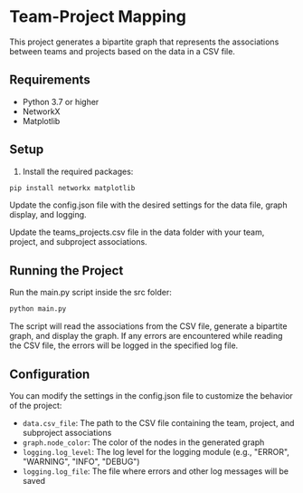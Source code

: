 # Team-Project Mapping

This project generates a bipartite graph that represents the associations between teams and projects based on the data in a CSV file.

## Requirements

- Python 3.7 or higher
- NetworkX
- Matplotlib

## Setup

1. Install the required packages:

```bash
pip install networkx matplotlib
```

Update the config.json file with the desired settings for the data file, graph display, and logging.

Update the teams_projects.csv file in the data folder with your team, project, and subproject associations.

## Running the Project

Run the main.py script inside the src folder:

```bash
python main.py
```

The script will read the associations from the CSV file, generate a bipartite graph, and display the graph. If any errors are encountered while reading the CSV file, the errors will be logged in the specified log file.

## Configuration

You can modify the settings in the config.json file to customize the behavior of the project:

- `data.csv_file`: The path to the CSV file containing the team, project, and subproject associations
- `graph.node_color`: The color of the nodes in the generated graph
- `logging.log_level`: The log level for the logging module (e.g., "ERROR", "WARNING", "INFO", "DEBUG")
- `logging.log_file`: The file where errors and other log messages will be saved

